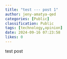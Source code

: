 ```yaml
---
title: "test --- post 1"
author: jeny-amatya-qed
categories: [Public]
classification: Public
tags: [technology,opinion]
date: 2024-09-16 07:23:58 
likes: 0
---
```


test post 